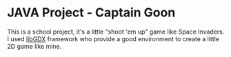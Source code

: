 # JAVA Project - Captain Goon

This is a school project, it's a little "shoot 'em up" game like Space Invaders.
I used [libGDX](https://libgdx.com/ "libGDX Website") framework who provide a good environment to create a little 2D game like mine.
